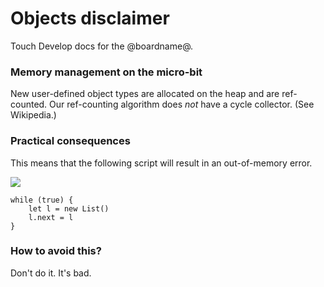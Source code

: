 # Objects disclaimer

Touch Develop docs for the @boardname@.

### Memory management on the micro-bit

New user-defined object types are allocated on the heap and are ref-counted. Our ref-counting algorithm does *not* have a cycle collector. (See Wikipedia.)

### Practical consequences

This means that the following script will result in an out-of-memory error.

![](/static/mb/object-disclaimer-0.png)

```
while (true) {
    let l = new List()
    l.next = l
}
```

### How to avoid this?

Don't do it. It's bad.


